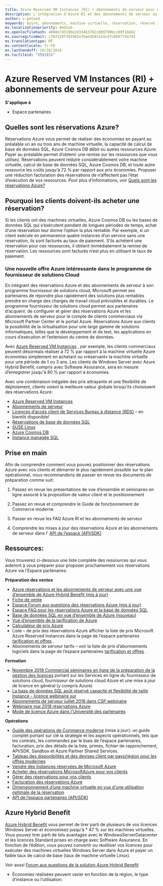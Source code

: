 ```yaml
---
title: Azure Reserved VM Instances (RI) + abonnements de serveur pour Azure | Espace partenaires
description: L'intégration d'Azure RI et des abonnements de serveur au programme de fournisseur de solutions Cloud permet à nos partenaires de répondre plus rapidement aux nouveaux besoins de leurs clients, qui souhaitent bénéficier de solutions plus rentables pour prendre en charge des charges de travail dans le Cloud prévisibles et durables. Le programme de fournisseur de solutions Cloud permet aux partenaires d’acquérir, de configurer et de gérer Azure RI et les abonnements de serveur pour le compte de clients commerciaux via l'Espace partenaires Microsoft et le portail Azure.
author: v-petand
keywords: Azure, abonnements, machine virtuelle, réservation, réservé instance
ms.localizationpriority: medium
ms.openlocfilehash: 4880e74519be2d334b3782c089790bcc89f18462
ms.sourcegitcommit: c702328f342401e7baed501a14cd7c85077da7d1
ms.translationtype: MT
ms.contentlocale: fr-FR
ms.lasthandoff: 10/26/2018
ms.locfileid: "5591915"
---
```

<!-- Mike Aasen wrote and owns this topic -->

# <a name="azure-reserved-vm-instances-ri--server-subscriptions-for-azure"></a>Azure Reserved VM Instances (RI) + abonnements de serveur pour Azure

**S'applique à**

-  Espace partenaires
 
## <a name="what-are-azure-reservations"></a>Quelles sont les réservations Azure?

Réservations Azure vous permet de réaliser des économies en payant au préalable un an ou trois ans de machine virtuelle, la capacité de calcul de base de données SQL, Azure Cosmos DB débit ou autres ressources Azure. Payer au préalable permet d’obtenir une remise sur les ressources que vous utilisez. Réservations peuvent réduire considérablement votre machine virtuelle, calcul de base de données SQL, Azure Cosmos DB, et toute autre ressource les coûts jusqu'à 72 % par rapport aux prix économies. Proposer une réduction facturation des réservations de n’affectent pas l’état d’exécution de vos ressources. Pour plus d’informations, voir [Quels sont les réservations Azure?](https://docs.microsoft.com/azure/billing/billing-save-compute-costs-reservations)

## <a name="why-should-customers-buy-a-reservation"></a>Pourquoi les clients doivent-ils acheter une réservation?

Si les clients ont des machines virtuelles, Azure Cosmos DB ou les bases de données SQL qui s’exécutent pendant de longues périodes de temps, achat d’une réservation leur donne l’option la plus rentable. Par exemple, si un client exécute en permanence quatre instances d’un service sans une réservation, ils sont facturés au taux de paiement. S’ils achètent une réservation pour ces ressources, il obtient immédiatement la remise de réservation. Les ressources sont facturés n’est plus en utilisant le taux de paiement.

 
### <a name="compelling-new-azure-offer-in-csp"></a>Une nouvelle offre Azure intéressante dans le programme de fournisseur de solutions Cloud 

En intégrant des réservations Azure et des abonnements de serveur à son programme fournisseur de solutions cloud, Microsoft permet ses partenaires de répondre plus rapidement des solutions plus rentables prendre en charge des charges de travail cloud prévisibles et durables. Le programme fournisseur de solutions cloud permet aux partenaires d’acquérir, de configurer et gérer des réservations Azure et les abonnements de serveur pour le compte de clients commerciaux via Microsoft Partner Center et le portail Azure. Réservations Azure aux clients la possibilité de la virtualisation pour une large gamme de solutions informatiques, telles que le développement et de test, les applications en cours d’exécution et l’extension du centre de données. 

Avec [Azure Reserved VM Instances](https://azure.microsoft.com/en-us/pricing/reserved-vm-instances/) , par exemple, les clients commerciaux peuvent désormais réaliser à 72 % par rapport à la machine virtuelle Azure économies simplement en achetant ou «réservant» la machine virtuelle pour une période de 1 ou 3 ans. Les clients de Windows Server avec Azure Hybrid Benefit, compris avec Software Assurance, sera en mesure d’enregistrer jusqu'à 80 % par rapport à économies. 

Avec une combinaison inégalée des prix attrayante et une flexibilité de déploiement, clients voient la meilleure valeur globale lorsqu’ils choisissent des réservations Azure: 

- [Azure Reserved VM Instances](https://docs.microsoft.com/azure/virtual-machines/windows/prepay-reserved-vm-instances)
- [Abonnements de serveur](https://www.microsoft.com/Licensing/news/windows-sql-server-through-csp) 
- [Licences d’accès client de Services Bureau à distance (RDS)](https://cloudblogs.microsoft.com/windowsserver/2018/10/03/remote-desktop-services-2019-generally-available-with-windows-server-2019/) – en bientôt disponible!
- [Réservations de base de données SQL](https://docs.microsoft.com/azure/sql-database/sql-database-reserved-capacity)
- [SUSE Linux](https://docs.microsoft.com/azure/virtual-machines/linux/prepay-suse-software-charges)
- [Azure Cosmos DB](https://docs.microsoft.com/azure/cosmos-db/cosmos-db-reserved-capacity)
- [Instance managée SQL](https://docs.microsoft.com/azure/sql-database/sql-database-managed-instance)




## <a name="getting-started"></a>Prise en main

Afin de comprendre comment vous pouvez positionner des réservations Azure avec vos clients et démarrer le plus rapidement possible sur le plan opérationnel, nous recommandons de passer en revue les documents de préparation comme suit:

1.  Passez en revue les présentations de vue d’ensemble et séminaires en ligne associé à la proposition de valeur client et le positionnement

2.  Passez en revue et comprendre le Guide de fonctionnement de Commerce moderne

5.  Passer en revue les FAQ Azure RI et les abonnements de serveur

6.  Comprendre les mises à jour des réservations Azure et les abonnements de serveur dans l' [API de l’espace (API/SDK)](https://docs.microsoft.com/en-us/partner-center/develop/purchase-azure-reserved-vm-instances)

## <a name="resources"></a>Ressources: 

Vous trouverez ci-dessous une liste complète des ressources qui vous aideront à vous préparer pour proposer prochainement vos réservations Azure via l’Espace partenaires: 

**Préparation des ventes**

- [Azure réservations et les abonnements de serveur avec une vue d’ensemble de Azure Hybrid Benefit (mis à jour)](http://assetsprod.microsoft.com/Azure-reservations-and-server-subscriptions-with-azure-hybrid-benefit.pptx)
- [Fiche de vente](http://assetsprod.microsoft.com/mpn/Azure-RI-Sales-Sheet-CSP.pdf)
- [Espace Forum aux questions des réservations Azure (mis à jour)](http://assetsprod.microsoft.com/Partner-faq-for-azure-reservations.docx)
- [Espace FAQ pour les réservations Azure et la base de données SQL](http://assetsprod.microsoft.com/Partner-faq-for-azure-reservations-sql-db.docx)
- [Base de données SQL en vue d’ensemble de Azure (nouveau)](http://assetsprod.microsoft.com/Sql-db-in-azure-overview.pptx)
- [Vue d’ensemble de la tarification de Azure](https://azure.microsoft.com/pricing/#explore-cost)
- [Calculateur de prix Azure](https://azure.microsoft.com/pricing/calculator/)
- Liste – de prix des réservations Azure afficher la liste de prix Microsoft Azure Reserved Instances dans la page de l’espace partenaires [tarification et offres](http://assetsprod.microsoft.com/modern-offers-country-currency-availability.xlsx) .
- Abonnements de serveur tarifs – voir la liste de prix d’abonnements logiciels dans la page de l’espace partenaires [tarification et offres](http://assetsprod.microsoft.com/modern-offers-country-currency-availability.xlsx) .

**Formation**

- [Novembre 2018 Commercial séminaires en ligne de la préparation de la gestion des licences](https://na01.safelinks.protection.outlook.com/?url=https%3A%2F%2Fcommercial-licensing.eventbuilder.com%2F%3Flandingpageid%3DV0Bx6L&data=02%7C01%7Cv-oumaki%40microsoft.com%7C96e24687952242e1ff0c08d62ada13f3%7C72f988bf86f141af91ab2d7cd011db47%7C1%7C0%7C636743513471330495&sdata=DjPAKnW%2BpVekRS3Zngy2uwAkTpU4z1O%2Fh56NuTOmCzM%3D&reserved=0) portant sur les Services en ligne du fournisseur de solutions cloud, fournisseur de solutions cloud Azure et une mise à jour de licence en général (y compris Azure)
- [La base de données SQL août réservé capacité et flexibilité de taille Instance - licence webinaire sur](https://commercial-licensing.eventbuilder.com/view?eventid=d0t9g4)
- [Abonnements de serveur juillet 2018 dans CSP webinaire](https://commercial-licensing.eventbuilder.com/Server_Subscriptions_in_CSP_P2_July)
- [Webinaire mai 2018 réservations Azure](https://commercial-licensing.eventbuilder.com/Reserved_Instances_in_CSP_May_Option_1)
- [Mode de licence Azure dans l'Université des partenaires](https://aka.ms/azure_partner_licensing)

**Opérations**

- [Guide des opérations de Commerce moderne](http://assetsprod.microsoft.com/mpn/Partner-Center-Modern-Commerce-Operating-Guide.docx) (mise à jour): un guide complet portant sur clé la stratégie et les aspects opérationnels, tels que les contrats, les commandes par le biais de l’espace partenaires, facturation, prix des détails de la liste, primes, fichier de rapprochement, API/SDK, Sandbox et Azure Partner Shared Services.
- [Tableau des disponibilités et des devises client par pays/région pour les offres modernes](http://assetsprod.microsoft.com/modern-offers-country-currency-availability.xlsx)
- [Vendre des Instances réservées de Microsoft Azure](https://go.microsoft.com/fwlink/?linkid=872806)
- [Acheter des réservations MicrosoftAzure pour vos clients](https://go.microsoft.com/fwlink/?linkid=872807)
- [Gérer des réservations pour vos clients](https://go.microsoft.com/fwlink/?linkid=872808)
- [Facturation des réservations Azure](https://go.microsoft.com/fwlink/?linkid=872809)
- [Dimensionnement d’une machine virtuelle en vue d'une utilisation optimale de la réservation](https://go.microsoft.com/fwlink/?linkid=872810)
- [API de l’espace partenaires (API/SDK)](https://docs.microsoft.com/en-us/partner-center/develop/purchase-azure-reserved-vm-instances)













































## <a name="azure-hybrid-benefit"></a>Azure Hybrid Benefit
[Azure Hybrid Benefit](https://azure.microsoft.com/pricing/hybrid-benefit) vous permet de tirer parti de plusieurs de vos licences Windows Server et économisez jusqu'à * 47 % sur les machines virtuelles. Vous pouvez tirer parti de tels avantages avec le WindowsServerDatacenter et les licences Standard prises en charge avec Software Assurance. En fonction de l’édition, vous pouvez convertir ou réutiliser vos licences pour exécuter des machines virtuelles Windows Server dans Azure et payer un faible taux de calcul de base (taux de machine virtuelle Linux).

Voir aussi [Forum aux questions de la solution Azure Hybrid Benefit](https://azure.microsoft.com/en-us/pricing/hybrid-benefit/faq/)

* Économies réalisées peuvent varier en fonction de la région, le type d’instance ou l’utilisation.

